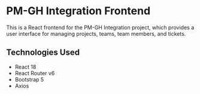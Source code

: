 # PM-GH Integration Frontend

This is a React frontend for the PM-GH Integration project, which provides a user interface for managing projects, teams, team members, and tickets.

## Technologies Used

- React 18
- React Router v6
- Bootstrap 5
- Axios
